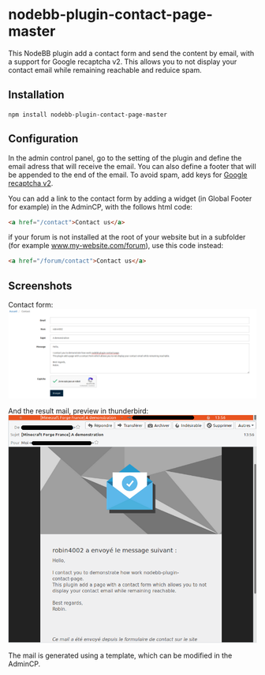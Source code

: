 # nodebb-plugin-contact-page-master

This NodeBB plugin add a contact form and send the content by email, with a support for Google recaptcha v2.
This allows you to not display your contact email while remaining reachable and reduice spam.

## Installation

`npm install nodebb-plugin-contact-page-master`

## Configuration

In the admin control panel, go to the setting of the plugin and define the email adress that will receive the email.
You can also define a footer that will be appended to the end of the email.
To avoid spam, add keys for [Google recaptcha v2](https://www.google.com/recaptcha).

You can add a link to the contact form by adding a widget (in Global Footer for example) in the AdminCP, with the follows html code:
```html
<a href="/contact">Contact us</a>
```
if your forum is not installed at the root of your website but in a subfolder (for example www.my-website.com/forum), use this code instead:
```html
<a href="/forum/contact">Contact us</a>
```

## Screenshots

Contact form:
![Contact form](/screenshots/form.png)

And the result mail, preview in thunderbird:
![Result mail](/screenshots/mail.png)

The mail is generated using a template, which can be modified in the AdminCP.